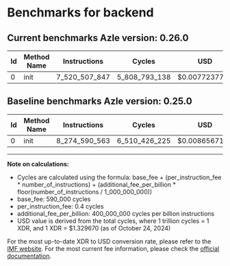 # Benchmarks for backend

## Current benchmarks Azle version: 0.26.0

| Id  | Method Name | Instructions  | Cycles        | USD           | USD/Million Calls | Change                                  |
| --- | ----------- | ------------- | ------------- | ------------- | ----------------- | --------------------------------------- |
| 0   | init        | 7_520_507_847 | 5_808_793_138 | $0.0077237780 | $7_723.77         | <font color="green">-754_082_716</font> |

## Baseline benchmarks Azle version: 0.25.0

| Id  | Method Name | Instructions  | Cycles        | USD           | USD/Million Calls |
| --- | ----------- | ------------- | ------------- | ------------- | ----------------- |
| 0   | init        | 8_274_590_563 | 6_510_426_225 | $0.0086567184 | $8_656.71         |

---

**Note on calculations:**

- Cycles are calculated using the formula: base_fee + (per_instruction_fee \* number_of_instructions) + (additional_fee_per_billion \* floor(number_of_instructions / 1_000_000_000))
- base_fee: 590_000 cycles
- per_instruction_fee: 0.4 cycles
- additional_fee_per_billion: 400_000_000 cycles per billion instructions
- USD value is derived from the total cycles, where 1 trillion cycles = 1 XDR, and 1 XDR = $1.329670 (as of October 24, 2024)

For the most up-to-date XDR to USD conversion rate, please refer to the [IMF website](https://www.imf.org/external/np/fin/data/rms_sdrv.aspx).
For the most current fee information, please check the [official documentation](https://internetcomputer.org/docs/current/developer-docs/gas-cost#execution).
